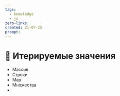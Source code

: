 ```yaml
---
tags:
  - knowledge
  - js
zero-links: 
created: 21-07-25
prompt:
---
```

# 📑 Итерируемые значения
- Массив
- Строки
- Map
- Множества
- 
